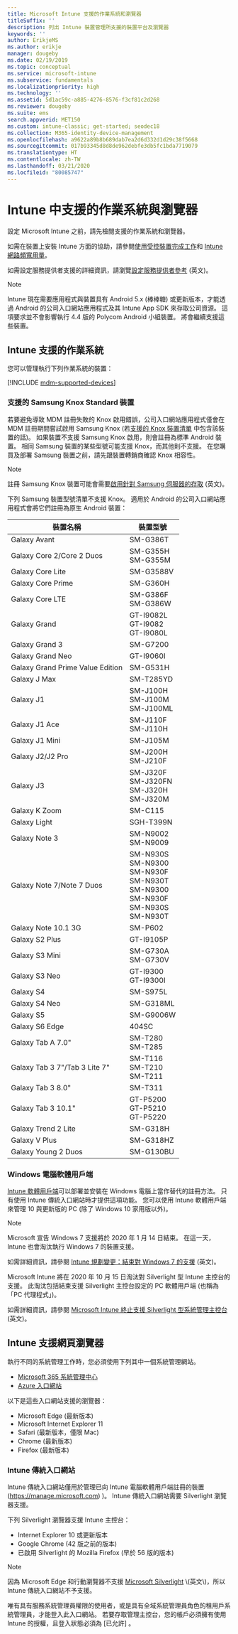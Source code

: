 ```yaml
---
title: Microsoft Intune 支援的作業系統和瀏覽器
titleSuffix: ''
description: 列出 Intune 裝置管理所支援的裝置平台及瀏覽器
keywords: ''
author: ErikjeMS
ms.author: erikje
manager: dougeby
ms.date: 02/19/2019
ms.topic: conceptual
ms.service: microsoft-intune
ms.subservice: fundamentals
ms.localizationpriority: high
ms.technology: ''
ms.assetid: 5d1ac59c-a885-4276-8576-f3cf81c2d268
ms.reviewer: dougeby
ms.suite: ems
search.appverid: MET150
ms.custom: intune-classic; get-started; seodec18
ms.collection: M365-identity-device-management
ms.openlocfilehash: a9622a89b8b689dab7ea2d6d332d1d29c38f5668
ms.sourcegitcommit: 017b93345d8d8de962debfe3db5fc1bda7719079
ms.translationtype: HT
ms.contentlocale: zh-TW
ms.lasthandoff: 03/21/2020
ms.locfileid: "80085747"
---
```

# <a name="supported-operating-systems-and-browsers-in-intune"></a>Intune 中支援的作業系統與瀏覽器

設定 Microsoft Intune 之前，請先檢閱支援的作業系統和瀏覽器。

如需在裝置上安裝 Intune 方面的協助，請參閱[使用受控裝置完成工作](https://docs.microsoft.com/mem/intune/user-help/use-managed-devices-to-get-work-done)和 [Intune 網路頻寬用量](network-bandwidth-use.md)。

如需設定服務提供者支援的詳細資訊，請瀏覽[設定服務提供者參考](https://docs.microsoft.com/windows/client-management/mdm/configuration-service-provider-reference) \(英文\)。

> [!NOTE]
> Intune 現在需要應用程式與裝置具有 Android 5.x (棒棒糖) 或更新版本，才能透過 Android 的公司入口網站應用程式及其 Intune App SDK 來存取公司資源。 這項要求並不會影響執行 4.4 版的 Polycom Android 小組裝置。 將會繼續支援這些裝置。 

## <a name="intune-supported-operating-systems"></a>Intune 支援的作業系統

您可以管理執行下列作業系統的裝置：

[!INCLUDE [mdm-supported-devices](../includes/mdm-supported-devices.md)]

### <a name="supported-samsung-knox-standard-devices"></a>支援的 Samsung Knox Standard 裝置

若要避免導致 MDM 註冊失敗的 Knox 啟用錯誤，公司入口網站應用程式僅會在 MDM 註冊期間嘗試啟用 Samsung Knox (若[支援的 Knox 裝置清單](https://www.samsungknox.com/knox-supported-devices/knox-workspace) 中包含該裝置的話)。 如果裝置不支援 Samsung Knox 啟用，則會註冊為標準 Android 裝置。 相同 Samsung 裝置的某些型號可能支援 Knox，而其他則不支援。 在您購買及部署 Samsung 裝置之前，請先跟裝置轉銷商確認 Knox 相容性。

> [!NOTE]
> 註冊 Samsung Knox 裝置可能會需要[啟用針對 Samsung 伺服器的存取](https://support.samsungknox.com/hc/articles/115013833108-Our-corporate-devices-are-behind-a-firewall-How-do-I-enable-Knox-Workspace-devices-to-contact-Samsung-servers) \(英文\)。

下列 Samsung 裝置型號清單不支援 Knox。 適用於 Android 的公司入口網站應用程式會將它們註冊為原生 Android 裝置：

| **裝置名稱** | **裝置型號** |
| --- | --- |
| Galaxy Avant | SM-G386T |
| Galaxy Core 2/Core 2 Duos | SM-G355H<br>SM-G355M |
| Galaxy Core Lite | SM-G3588V |
| Galaxy Core Prime | SM-G360H |
| Galaxy Core LTE | SM-G386F<br>SM-G386W |
| Galaxy Grand | GT-I9082L<br>GT-I9082<br>GT-I9080L |
| Galaxy Grand 3 | SM-G7200 |
| Galaxy Grand Neo | GT-I9060I |
| Galaxy Grand Prime Value Edition | SM-G531H |
| Galaxy J Max | SM-T285YD |
| Galaxy J1 | SM-J100H<br>SM-J100M<br>SM-J100ML |
| Galaxy J1 Ace | SM-J110F<br>SM-J110H |
| Galaxy J1 Mini | SM-J105M |
| Galaxy J2/J2 Pro | SM-J200H<br>SM-J210F |
| Galaxy J3 | SM-J320F<br>SM-J320FN<br>SM-J320H<br>SM-J320M |
| Galaxy K Zoom | SM-C115 |
| Galaxy Light | SGH-T399N |
| Galaxy Note 3 | SM-N9002<br>SM-N9009 |
| Galaxy Note 7/Note 7 Duos | SM-N930S<br>SM-N9300<br>SM-N930F<br>SM-N930T<br>SM-N9300<br>SM-N930F<br>SM-N930S<br>SM-N930T |
| Galaxy Note 10.1 3G | SM-P602 |
| Galaxy S2 Plus | GT-I9105P |
| Galaxy S3 Mini | SM-G730A<br>SM-G730V |
| Galaxy S3 Neo | GT-I9300<br>GT-I9300I |
| Galaxy S4 | SM-S975L |
| Galaxy S4 Neo | SM-G318ML |
| Galaxy S5 | SM-G9006W |
| Galaxy S6 Edge | 404SC |
| Galaxy Tab A 7.0&quot; | SM-T280<br>SM-T285 |
| Galaxy Tab 3 7&quot;/Tab 3 Lite 7&quot; | SM-T116<br>SM-T210<br>SM-T211 |
| Galaxy Tab 3 8.0&quot; | SM-T311 |
| Galaxy Tab 3 10.1&quot; | GT-P5200<br>GT-P5210<br>GT-P5220 |
| Galaxy Trend 2 Lite | SM-G318H |
| Galaxy V Plus | SM-G318HZ |
| Galaxy Young 2 Duos | SM-G130BU |

### <a name="windows-pc-software-client"></a>Windows 電腦軟體用戶端

[Intune 軟體用戶端](manage-windows-pcs-with-microsoft-intune.md)可以部署並安裝在 Windows 電腦上當作替代的註冊方法。 只有使用 Intune 傳統入口網站時才提供這項功能。 您可以使用 Intune 軟體用戶端來管理 10 與更新版的 PC (除了 Windows 10 家用版以外)。

> [!Note]
> Microsoft 宣告 Windows 7 支援將於 2020 年 1 月 14 日結束。 在這一天，Intune 也會淘汰執行 Windows 7 的裝置支援。
>
> 如需詳細資訊，請參閱 [Intune 規劃變更：結束對 Windows 7 的支援](whats-new.md#windows-7-ends-extended-support) \(英文\)。
>
> Microsoft Intune 將在 2020 年 10 月 15 日淘汰對 Silverlight 型 Intune 主控台的支援。 此淘汰包括結束支援 Silverlight 主控台設定的 PC 軟體用戶端 (也稱為「PC 代理程式」)。
>
> 如需詳細資訊，請參閱 [Microsoft Intune 終止支援 Silverlight 型系統管理主控台](https://techcommunity.microsoft.com/t5/Intune-Customer-Success/Take-Action-Microsoft-Intune-ending-support-for-the-Silverlight/ba-p/916249) \(英文\)。

<!--  ### Exchange ActiveSync management

You can manage [Exchange ActiveSync devices](../enrollment/device-enrollment.md#mobile-device-management-with-exchange-activesync-and-intune) from the Intune console. This option provides a limited set of management capabilities when compared to the other methods. See [Capabilities of built-in Mobile Device Management in Office 365](https://support.office.com/article/Capabilities-of-built-in-Mobile-Device-Management-for-Office-365-a1da44e5-7475-4992-be91-9ccec25905b0) for a list of supported devices.  -->

## <a name="intune-supported-web-browsers"></a>Intune 支援網頁瀏覽器

執行不同的系統管理工作時，您必須使用下列其中一個系統管理網站。

- [Microsoft 365 系統管理中心](https://go.microsoft.com/fwlink/p/?LinkId=698854)
- [Azure 入口網站](https://portal.azure.com/)

以下是這些入口網站支援的瀏覽器：

- Microsoft Edge (最新版本)
- Microsoft Internet Explorer 11
- Safari (最新版本，僅限 Mac)
- Chrome (最新版本)
- Firefox (最新版本)

### <a name="intune-classic-portal"></a>Intune 傳統入口網站

Intune 傳統入口網站僅用於管理已向 Intune 電腦軟體用戶端註冊的裝置 (https://manage.microsoft.com) )。 Intune 傳統入口網站需要 Silverlight 瀏覽器支援。

下列 Silverlight 瀏覽器支援 Intune 主控台：

- Internet Explorer 10 或更新版本
- Google Chrome (42 版之前的版本)
- 已啟用 Silverlight 的 Mozilla Firefox (早於 56 版的版本)

> [!Note]
> 因為 Microsoft Edge 和行動瀏覽器不支援 [Microsoft Silverlight](https://msdn.microsoft.com/library/cc838158(v=vs.95).aspx) \(英文\)，所以 Intune 傳統入口網站不予支援。

唯有具有服務系統管理員權限的使用者，或是具有全域系統管理員角色的租用戶系統管理員，才能登入此入口網站。 若要存取管理主控台，您的帳戶必須擁有使用 Intune 的授權，且登入狀態必須為 [已允許]  。
